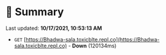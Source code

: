 # 📖 Summary
Last updated: **10/17/2021, 10:53:13 AM**

- `GET` [https://Bhadwa-sala.toxicblte.repl.co](https://Bhadwa-sala.toxicblte.repl.co) - **Down** (120134ms)
